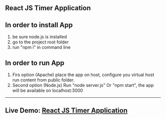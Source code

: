 React JS Timer Application
-------------------

In order to install App
--------------------------------------
1. be sure node.js is installed
2. go to the project root folder 
3. run "npm i" in command line

In order to run App
--------------------------------------
1. Firs option (Apache) place the app on host, configure you virtual host
run content from public folder.
2. Second option (Node.js) Run "node server.js" Or "npm start", the app will be available on localhost:3000
--------------------------------------
Live Demo: 
<a target='_blank' href='http://evening-plains-32644.herokuapp.com/#/countdown?_k=ygpsy3'>React JS Timer Application</a>
--------------------------------------
